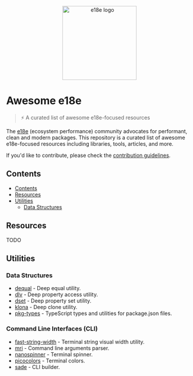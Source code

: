 <p align="center">
  <img src="https://e18e.dev/logo.svg" alt="e18e logo" width="200">
</p>

# Awesome e18e

> ⚡ A curated list of awesome e18e-focused resources

The [e18e](https://e18e.dev) (ecosystem performance) community advocates for performant, clean and modern packages. This repository is a curated list of awesome e18e-focused resources including libraries, tools, articles, and more.

If you'd like to contribute, please check the [contribution guidelines](CONTRIBUTING.md).

## Contents

- [Contents](#contents)
- [Resources](#resources)
- [Utilities](#utilities)
  - [Data Structures](#data-structures)

## Resources

TODO

## Utilities

### Data Structures

- [dequal](https://github.com/lukeed/dequal) - Deep equal utility.
- [dlv](https://github.com/developit/dlv) - Deep property access utility.
- [dset](https://github.com/lukeed/dset) - Deep property set utility.
- [klona](https://github.com/lukeed/klona) - Deep clone utility.
- [pkg-types](https://github.com/unjs/pkg-types) - TypeScript types and utilities for package.json files.

### Command Line Interfaces (CLI)

- [fast-string-width](https://github.com/fabiospampinato/fast-string-width) - Terminal string visual width utility.
- [mri](https://github.com/lukeed/mri) - Command line arguments parser.
- [nanospinner](https://github.com/usmanyunusov/nanospinner) - Terminal spinner.
- [picocolors](https://github.com/alexeyraspopov/picocolors) - Terminal colors.
- [sade](https://github.com/lukeed/sade) - CLI builder.
